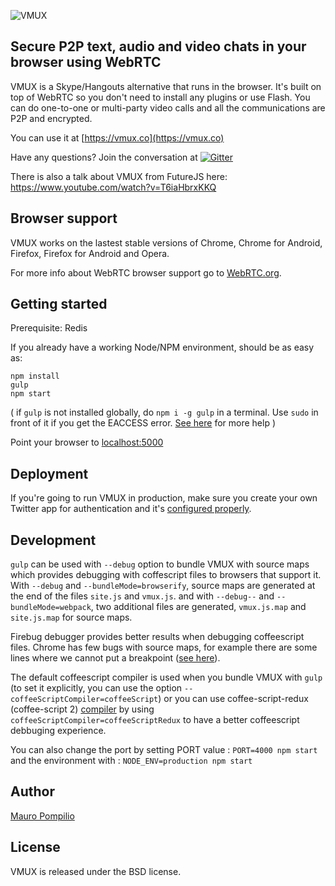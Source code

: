 ![VMUX](http://i.imgur.com/ykMRrTV.png)

## Secure P2P text, audio and video chats in your browser using WebRTC

VMUX is a Skype/Hangouts alternative that runs in the browser. It's built on top of WebRTC so you don't need to install any plugins or use Flash. You can do one-to-one or multi-party video calls and all the communications are P2P and encrypted.

You can use it at [https://vmux.co](https://vmux.co)

Have any questions? Join the conversation at [![Gitter](https://badges.gitter.im/malditogeek/vmux.png)](https://gitter.im/malditogeek/vmux)

There is also a talk about VMUX from FutureJS here: <https://www.youtube.com/watch?v=T6iaHbrxKKQ>

## Browser support

VMUX works on the lastest stable versions of Chrome, Chrome for Android, Firefox, Firefox for Android and Opera.

For more info about WebRTC browser support go to [WebRTC.org](http://webrtc.org/).

## Getting started

Prerequisite: Redis

If you already have a working Node/NPM environment, should be as easy as:

    npm install
    gulp
    npm start

( if `gulp` is not installed globally, do `npm i -g gulp` in a terminal. 
Use `sudo` in front of it if you get the EACCESS error. [See here](https://github.com/gulpjs/gulp/blob/master/docs/getting-started.md#getting-started) for more help )

Point your browser to [localhost:5000](http://localhost:5000/)

## Deployment

If you're going to run VMUX in production, make sure you create your own Twitter app for authentication and it's [configured properly](http://i.imgur.com/jlIuRQl.png).

## Development

```gulp``` can be used with ```--debug``` option to bundle VMUX with source maps which provides debugging with coffescript files to browsers that support it.
With ```--debug``` and ```--bundleMode=browserify```, source maps are generated at the end of the files ```site.js``` and ```vmux.js```.
and with ```--debug--``` and ```--bundleMode=webpack```, two additional files are generated, ```vmux.js.map``` and ```site.js.map``` for source maps.

Firebug debugger provides better results when debugging coffeescript files. Chrome has few bugs with source maps, for example there are some lines where we cannot put a breakpoint ([see here](https://code.google.com/p/chromium/issues/list?can=2&q=sourcemap+breakpoint&colspec=ID+Pri+M+Iteration+ReleaseBlock+Cr+Status+Owner+Summary+OS+Modified&x=m&y=releaseblock&cells=tiles)).

The default coffeescript compiler is used when you bundle VMUX with ```gulp``` (to set it explicitly, you can use the option ```--coffeeScriptCompiler=coffeeScript```)
or you can use coffee-script-redux (coffee-script 2) [compiler](https://github.com/michaelficarra/CoffeeScriptRedux) by using ```coffeeScriptCompiler=coffeeScriptRedux``` to have a better coffeescript debbuging experience.

You can also change the port by setting PORT value : ```PORT=4000 npm start``` and the environment with : ```NODE_ENV=production npm start```

## Author

[Mauro Pompilio](https://twitter.com/malditogeek)

## License

VMUX is released under the BSD license.

